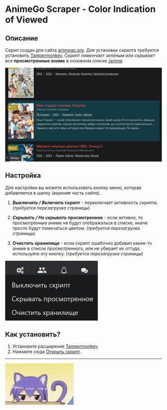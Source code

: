 # AnimeGo Scraper - Color Indication of Viewed

## Описание

Скрип создан для сайта [animego.org](https://animego.org). Для установки скрипта требуется установить [Tampermonkey](https://www.tampermonkey.net). Скрипт *поменчает зелёным* или *скрывает* все **просмотренные аниме** в основном списке [/anime](https://animego.org/anime).

![Отметка цветом просмотренного](/docs/images/1.png)


## Настройка

Для настройки вы можете использовать кнопку меню, которая добавляется в шапку (*верхняя часть сайта*).

1. ***Выключить / Включить* скрипт** - переключает активность скрипта. (*требуется перезагрузка страницы*)

2. ***Скрывать / Не скрывать* просмотренное** - если активно, то просмотренные аниме не будут отображаться в списке, иначе просто будут помечаться цветом. (*требуется перезагрузка страницы*)

3. **Очистить хранилище** - если скрипт ошибочно добавил какие-то аниме в список просмотренного, или не убирает их оттуда, используйте эту кнопку. (*требуется перезагрузка страницы*)

![Меню настройки](/docs/images/2.png)

## Как установить?

1. Установите расширение [Tampermonkey](https://www.tampermonkey.net).
2. Нажмите сюда [Открыть скрипт](https://github.com/Shark-vil/animego_scraper_color_indication_of_viewed/raw/refs/heads/master/scrip.user.js).

---

![Неко](/docs/images/footer.gif)